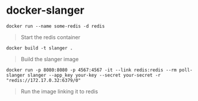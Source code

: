 # docker-slanger

    docker run --name some-redis -d redis

> Start the redis container

    docker build -t slanger .

> Build the slanger image

    docker run -p 8080:8080 -p 4567:4567 -it --link redis:redis --rm poll-slanger slanger --app_key your-key --secret your-secret -r "redis://172.17.0.32:6379/0"

> Run the image linking it to redis
